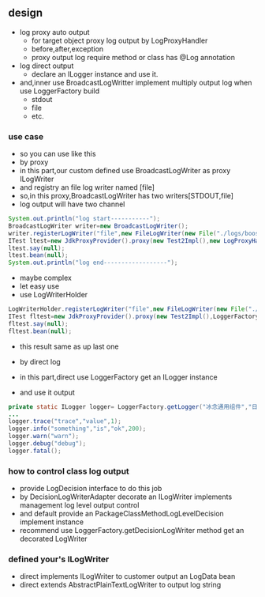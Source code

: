 ## design
- log proxy auto output
    - for target object proxy log output by LogProxyHandler
    - before,after,exception
    - proxy output log require method or class has @Log annotation
- log direct output
    - declare an ILogger instance and use it.
- and,inner use BroadcastLogWritter implement multiply output log when use LoggerFactory build
    - stdout
    - file
    - etc.
### use case
- so you can use like this
- by proxy
- in this part,our custom defined use BroadcastLogWriter as proxy ILogWriter
- and registry an file log writer named [file]
- so,in this proxy,BroadcastLogWriter has two writers[STDOUT,file]
- log output will have two channel
```java
System.out.println("log start-----------");
BroadcastLogWriter writer=new BroadcastLogWriter();
writer.registerLogWriter("file",new FileLogWriter(new File("./logs/boost-log.log"),true));
ITest ltest=new JdkProxyProvider().proxy(new Test2Impl(),new LogProxyHandler(writer));
ltest.say(null);
ltest.bean(null);
System.out.println("log end------------------");
```
- maybe complex
- let easy use
- use LogWriterHolder
```java
LogWriterHolder.registerLogWriter("file",new FileLogWriter(new File("./logs/factory-log.log"),true));
ITest fltest=new JdkProxyProvider().proxy(new Test2Impl(),LoggerFactory.getHandler());
fltest.say(null);
fltest.bean(null);
```
- this result same as up last one

- by direct log
- in this part,direct use LoggerFactory get an ILogger instance
- and use it output
```java
private static ILogger logger= LoggerFactory.getLogger("冰念通用组件","日志插件","日志测试");
...
logger.trace("trace","value",1);
logger.info("something","is","ok",200);
logger.warn("warn");
logger.debug("debug");
logger.fatal();
```

### how to control class log output
- provide LogDecision interface to do this job
- by DecisionLogWriterAdapter decorate an ILogWriter implements management log level output control
- and default provide an PackageClassMethodLogLevelDecision implement instance
- recommend use LoggerFactory.getDecisionLogWriter method get an decorated LogWriter

### defined your's ILogWriter
- direct implements ILogWriter to customer output an LogData bean
- direct extends AbstractPlainTextLogWriter to output log string
